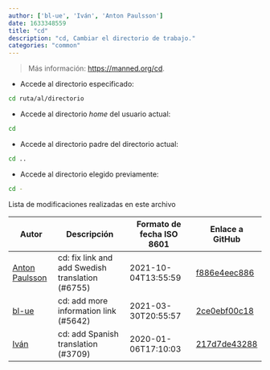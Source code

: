 ```yaml
---
author: ['bl-ue', 'Iván', 'Anton Paulsson']
date: 1633348559
title: "cd"
description: "cd, Cambiar el directorio de trabajo."
categories: "common"
---
```

> Más información: <https://manned.org/cd>.

- Accede al directorio especificado:

```bash
cd ruta/al/directorio
```

- Accede al directorio *home* del usuario actual:

```bash
cd
```

- Accede al directorio padre del directorio actual:

```bash
cd ..
```

- Accede al directorio elegido previamente:

```bash
cd -
```
Lista de modificaciones realizadas en este archivo


Autor | Descripción | Formato de fecha ISO 8601 | Enlace a GitHub
------|-----|-----|-----
[Anton Paulsson](mailto:Anton.Zichi@gmail.com) | cd: fix link and add Swedish translation (#6755) | 2021-10-04T13:55:59 | [f886e4eec886](https://github.com/tldr-pages/tldr/commit/f886e4eec886de4af7978b503ba85d4a40585814)
[bl-ue](mailto:54780737+bl-ue@users.noreply.github.com) | cd: add more information link (#5642) | 2021-03-30T20:55:57 | [2ce0ebf00c18](https://github.com/tldr-pages/tldr/commit/2ce0ebf00c18070cca3f70a710ea991f258970ef)
[Iván](mailto:ivan@ivanhercaz.com) | cd: add Spanish translation (#3709) | 2020-01-06T17:10:03 | [217d7de43288](https://github.com/tldr-pages/tldr/commit/217d7de43288fd1fff81e7b747fa39b66779ea8f)

